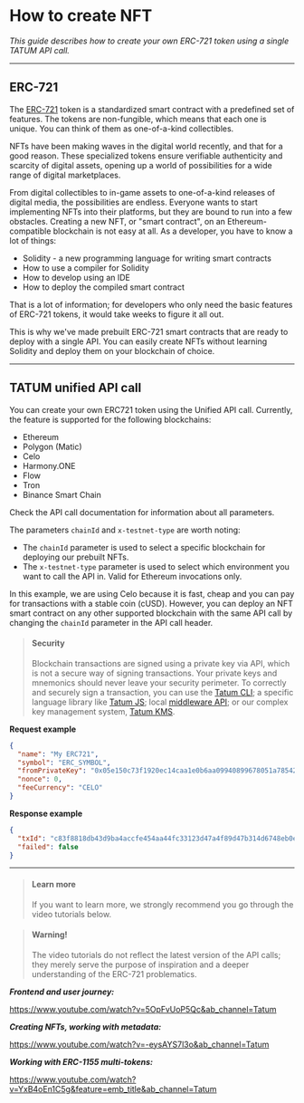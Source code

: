 # How to create NFT
*This guide describes how to create your own ERC-721 token using a single TATUM API call.*


---
## ERC-721

The [ERC-721](http://erc721.org/) token is a standardized smart contract with a predefined set of features. The tokens are non-fungible, which means that each one is unique. You can think of them as one-of-a-kind collectibles.

NFTs have been making waves in the digital world recently, and that for a good reason. These specialized tokens ensure verifiable authenticity and scarcity of digital assets, opening up a world of possibilities for a wide range of digital marketplaces.

From digital collectibles to in-game assets to one-of-a-kind releases of digital media, the possibilities are endless. Everyone wants to start implementing NFTs into their platforms, but they are bound to run into a few obstacles.
Creating a new NFT, or "smart contract", on an Ethereum-compatible blockchain is not easy at all. As a developer, you have to know a lot of things:
- Solidity - a new programming language for writing smart contracts
- How to use a compiler for Solidity
- How to develop using an IDE
- How to deploy the compiled smart contract

That is a lot of information; for developers who only need the basic features of ERC-721 tokens, it would take weeks to figure it all out.

This is why we've made prebuilt ERC-721 smart contracts that are ready to deploy with a single API. You can easily create NFTs without learning Solidity and deploy them on your blockchain of choice.

---
## TATUM unified API call

You can create your own ERC721 token using the Unified API call. Currently, the feature is supported for the following blockchains:
- Ethereum
- Polygon (Matic)
- Celo
- Harmony.ONE
- Flow
- Tron
- Binance Smart Chain

Check the API call documentation for information about all parameters. 

The parameters `chainId` and `x-testnet-type` are worth noting:
- The `chainId` parameter is used to select a specific blockchain for deploying our prebuilt NFTs.
- The `x-testnet-type` parameter is used to select which environment you want to call the API in. Valid for Ethereum invocations only.

In this example, we are using Celo because it is fast, cheap and you can pay for transactions with a stable coin (cUSD). However, you can deploy an NFT smart contract on any other supported blockchain with the same API call by changing the `chainId` parameter in the API call header.

<!-- theme: warning -->
> #### Security
>
> Blockchain transactions are signed using a private key via API, which is not a secure way of signing transactions. Your private keys and mnemonics should never leave your security perimeter. To correctly and securely sign a transaction, you can use the [Tatum CLI](https://github.com/tatumio/tatum-cli); a specific language library like [Tatum JS](https://github.com/tatumio/tatum-js); local [middleware API](https://github.com/tatumio/tatum-middleware); or our complex key management system, [Tatum KMS](https://github.com/tatumio/tatum-kms).

**Request example**

```json
{
  "name": "My ERC721",
  "symbol": "ERC_SYMBOL",
  "fromPrivateKey": "0x05e150c73f1920ec14caa1e0b6aa09940899678051a78542840c2668ce5080c2",
  "nonce": 0,
  "feeCurrency": "CELO"
}
```
**Response example**
```json
{
  "txId": "c83f8818db43d9ba4accfe454aa44fc33123d47a4f89d47b314d6748eb0e9bc9",
  "failed": false
}
```
---
<!-- theme: info -->

> #### Learn more
>
> If you want to learn more, we strongly recommend you go through the video tutorials below.

<!-- theme: danger -->

> #### Warning!
>
> The video tutorials do not reflect the latest version of the API calls; they merely serve the purpose of inspiration and a deeper understanding of the ERC-721 problematics.


***Frontend and user journey:***

https://www.youtube.com/watch?v=5OpFvUoP5Qc&ab_channel=Tatum

***Creating NFTs, working with metadata:***

https://www.youtube.com/watch?v=-eysAYS7l3o&ab_channel=Tatum

***Working with ERC-1155 multi-tokens:***

https://www.youtube.com/watch?v=YxB4oEn1C5g&feature=emb_title&ab_channel=Tatum